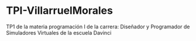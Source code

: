 # TPI-VillarruelMorales
TP1 de la materia programación I de la carrera:  Diseñador y Programador de Simuladores Virtuales de la escuela Davinci
